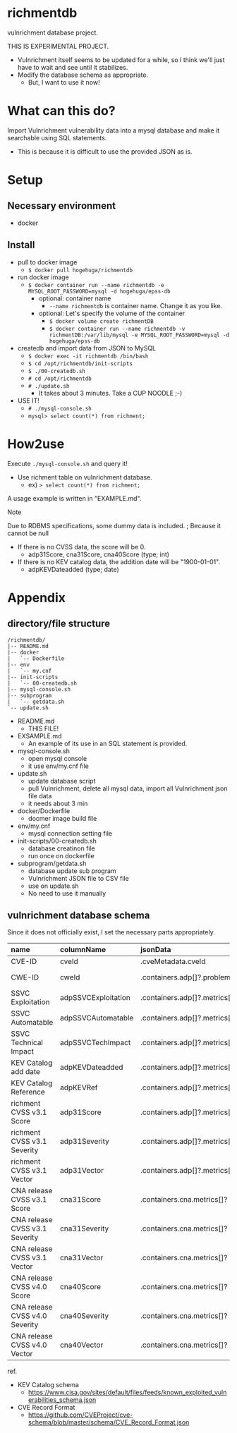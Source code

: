 # richmentdb
vulnrichment database project.

THIS IS EXPERIMENTAL PROJECT.
- Vulnrichment itself seems to be updated for a while, so I think we'll just have to wait and see until it stabilizes.
- Modify the database schema as appropriate.
  - But, I want to use it now!

# What can this do?

Import Vulnrichment vulnerability data into a mysql database and make it searchable using SQL statements.
- This is because it is difficult to use the provided JSON as is.

# Setup

## Necessary environment

- docker

## Install

- pull to docker image
  - `$ docker pull hogehuga/richmentdb`
- run docker image
  - `$ docker container run --name richmentdb -e MYSQL_ROOT_PASSWORD=mysql -d hogehuga/epss-db`
    - optional: container name
      - `--name richmentdb` is container name. Change it as you like.
    - optional: Let's specify the volume of the container
      - `$ docker volume create richmentDB`
      - `$ docker container run --name richmentdb -v richmentDB:/var/lib/mysql -e MYSQL_ROOT_PASSWORD=mysql -d hogehuga/epss-db`
- createdb and import data from JSON to MySQL
  - `$ docker exec -it richmentdb /bin/bash`
  - `$ cd /opt/richmentdb/init-scripts`
  - `$ ./00-createdb.sh`
  - `# cd /opt/richmentdb`
  - `# ./update.sh`
    - It takes about 3 minutes. Take a CUP NOODLE ;-)
- USE IT!
  - `# ./mysql-console.sh`
  - `mysql> select count(*) from richment;`

# How2use

Execute `./mysql-console.sh` and query it!

- Use richment table on vulnrichment database.
  - ex) `> select count(*) from richment;`

A usage example is written in "EXAMPLE.md".

> [!NOTE]
> Due to RDBMS specifications, some dummy data is included.
> ; Because it cannot be null
> 
> - If there is no CVSS data, the score will be 0.
>   - adp31Score, cna31Score, cna40Score (type; int)
> - If there is no KEV catalog data, the addition date will be "1900-01-01".
>   - adpKEVDateadded (type; date)

# Appendix
## directory/file structure

```
/richmentdb/
|-- README.md
|-- docker
|   `-- Dockerfile
|-- env
|   `-- my.cnf
|-- init-scripts
|   `-- 00-createdb.sh
|-- mysql-console.sh
|-- subprogram
|   `-- getdata.sh
`-- update.sh
```

- README.md
  - THIS FILE!
- EXSAMPLE.md
  - An example of its use in an SQL statement is provided.
- mysql-console.sh
  - open mysql console
  - it use env/my.cnf file
- update.sh
  - update database script
  - pull Vulnrichment, delete all mysql data, import all Vulnrichment json file data
  - it needs about 3 min
- docker/Dockerfile
  - docmer image build file
- env/my.cnf
  - mysql connection setting file
- init-scripts/00-createdb.sh
  - database creatinon file
  - run once on dockerfile
- subprogram/getdata.sh
  - database update sub program
  - Vulnrichment JSON file to CSV file
  - use on update.sh 
  - No need to use it manually

## vulnrichment database schema
Since it does not officially exist, I set the necessary parts appropriately.

|name|columnName|jsonData|type|note|
|:---|:---|:---|:---:|:---|
|CVE-ID|cveId|.cveMetadata.cveId|int auto_increment|note|
|CWE-ID|cweId|.containers.adp[]?.problemTypes[]?.descriptions[]?.cweId|varchar(30)|multiple values, separate them with spaces.|
|SSVC Exploitation|adpSSVCExploitation|.containers.adp[]?.metrics[]?.other? | select(.type=="ssvc") | .content?.options[0]?.Exploitation|varchar(6)|none/poc/Active|
|SSVC Automatable|adpSSVCAutomatable|.containers.adp[]?.metrics[]?.other? | select(.type=="ssvc") | .content?.options[1]?.Automatable|varchar(3)|yes/no|
|SSVC Technical Impact|adpSSVCTechImpact|.containers.adp[]?.metrics[]?.other? | select(.type=="ssvc") | .content?.options[2]?."Technical Impact"|varchar(7)|partial/Total|
|KEV Catalog add date|adpKEVDateadded|.containers.adp[]?.metrics[]?.other? | select(.type == "kev") | .content?.dateAdded|date|If not registered in KEV Catalog, set as 1900-01-01|
|KEV Catalog Reference|adpKEVRef|.containers.adp[]?.metrics[]?.other? | select(.type=="kev") | .content?.reference|varchar(2048)||
|richment CVSS v3.1 Score|adp31Score|.containers.adp[]?.metrics[]? | select(.cvssV3_1) | .cvssV3_1.baseScore|int|If there is no relevant data, set as 0.|
|richment CVSS v3.1 Severity|adp31Severity|.containers.adp[]?.metrics[]? | select(.cvssV3_1) | .cvssV3_1.baseSeverity|varchar(8)|(NULL)/NONE/LOW/MEDIUM/HIGH/CRITICAL|
|richment CVSS v3.1 Vector|adp31Vector|.containers.adp[]?.metrics[]? | select(.cvssV3_1) | .cvssV3_1.vectorString|varchar(130)||
|CNA release CVSS v3.1 Score|cna31Score|.containers.cna.metrics[]? | select(.cvssV3_1) | .cvssV3_1.baseScore|int|If there is no relevant data, set as 0.|
|CNA release CVSS v3.1 Severity|cna31Severity|.containers.cna.metrics[]? | select(.cvssV3_1) | .cvssV3_1.baseSeverity|varchar(8)|(NULL)/NONE/LOW/MEDIUM/HIGH/CRITICAL|
|CNA release CVSS v3.1 Vector|cna31Vector|.containers.cna.metrics[]? | select(.cvssV3_1) | .cvssV3_1.vectorString|varchar(130)||
|CNA release CVSS v4.0 Score|cna40Score|.containers.cna.metrics[]? | select(.cvssV4_0) | .cvssV4_0.baseScore|int|If there is no relevant data, set as 0.|
|CNA release CVSS v4.0 Severity|cna40Severity|.containers.cna.metrics[]? | select(.cvssV4_0) | .cvssV4_0.baseSeverity|varchar(8)|(NULL)/NONE/LOW/MEDIUM/HIGH/CRITICAL|
|CNA release CVSS v4.0 Vector|cna40Vector|.containers.cna.metrics[]? | select(.cvssV4_0) | .cvssV4_0.vectorString|varchar(130)||

ref.
- KEV Catalog schema
  - https://www.cisa.gov/sites/default/files/feeds/known_exploited_vulnerabilities_schema.json
- CVE Record Format
  - https://github.com/CVEProject/cve-schema/blob/master/schema/CVE_Record_Format.json

